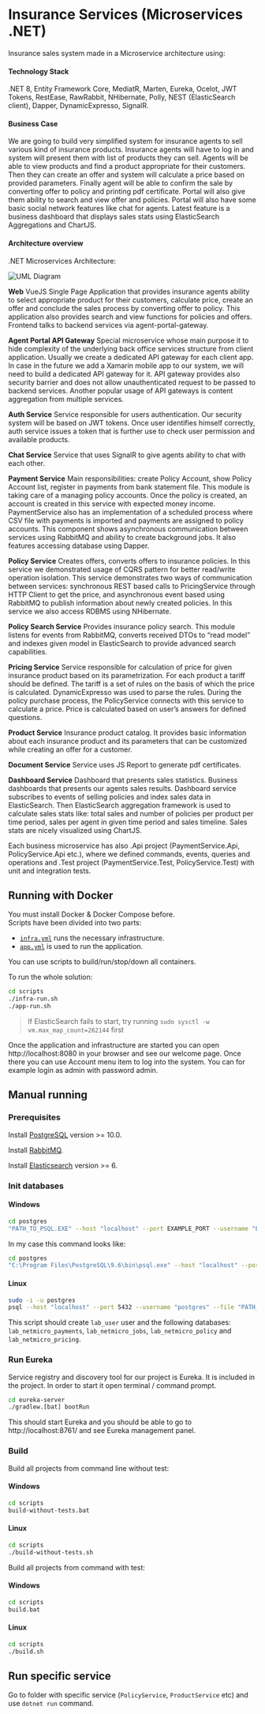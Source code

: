 # Insurance Services (Microservices .NET)

Insurance sales system made in a Microservice architecture using:

#### Technology Stack
.NET 8, Entity Framework Core, MediatR, Marten, Eureka, Ocelot, JWT Tokens, RestEase, RawRabbit, NHibernate, Polly, NEST (ElasticSearch client), Dapper, DynamicExpresso, SignalR.

#### Business Case
We are going to build very simplified system for insurance agents to sell various kind of insurance products. Insurance agents will have to log in and system will present them with list of products they can sell. Agents will be able to view products and find a product appropriate for their customers. Then they can create an offer and system will calculate a price based on provided parameters.
Finally agent will be able to confirm the sale by converting offer to policy and printing pdf certificate.
Portal will also give them ability to search and view offer and policies.
Portal will also have some basic social network features like chat for agents.
Latest feature is a business dashboard that displays sales stats using ElasticSearch Aggregations and ChartJS.

#### Architecture overview
.NET Microservices Architecture:

![UML Diagram](https://github.com/user-attachments/assets/9efff0cf-576c-4567-811b-3fac143e1d7b)

**Web** 
VueJS Single Page Application that provides insurance agents ability to select appropriate product for their customers, calculate price, create an offer and conclude the sales process by converting offer to policy. This application also provides search and view functions for policies and offers. Frontend talks to backend services via agent-portal-gateway.

**Agent Portal API Gateway** 
Special microservice whose main purpose it to hide complexity of the underlying back office services structure from client application. Usually we create a dedicated API gateway for each client app. In case in the future we add a Xamarin mobile app to our system, we will need to build a dedicated API gateway for it. API gateway provides also security barrier and does not allow unauthenticated request to be passed to backend services. Another popular usage of API gateways is content aggregation from multiple services.

**Auth Service**
Service responsible for users authentication. Our security system will be based on JWT tokens. Once user identifies himself correctly, auth service issues a token that is further use to check user permission and available products.

**Chat Service**
Service that uses SignalR to give agents ability to chat with each other.

**Payment Service**
Main responsibilities: create Policy Account, show Policy Account list, register in payments from bank statement file.
This module is taking care of a managing policy accounts. Once the policy is created, an account is created in this service with expected money income. PaymentService also has an implementation of a scheduled process where CSV file with payments is imported and payments are assigned to policy accounts. This component shows asynchronous communication between services using RabbitMQ and ability to create background jobs. It also features accessing database using Dapper.

**Policy Service**
Creates offers, converts offers to insurance policies.
In this service we demonstrated usage of CQRS pattern for better read/write operation isolation. This service demonstrates two ways of communication between services: synchronous REST based calls to PricingService through HTTP Client to get the price, and asynchronous event based using RabbitMQ to publish information about newly created policies. In this service we also access RDBMS using NHibernate.

**Policy Search Service**
Provides insurance policy search.
This module listens for events from RabbitMQ, converts received DTOs to “read model” and indexes given model in ElasticSearch to provide advanced search capabilities.

**Pricing Service** 
Service responsible for calculation of price for given insurance product based on its parametrization.
For each product a tariff should be defined. The tariff is a set of rules on the basis of which the price is calculated. DynamicExpresso was used to parse the rules. During the policy purchase process, the PolicyService connects with this service to calculate a price. Price is calculated based on user’s answers for defined questions.

**Product Service**
Insurance product catalog.
It provides basic information about each insurance product and its parameters that can be customized while creating an offer for a customer.

**Document Service**
Service uses JS Report to generate pdf certificates.

**Dashboard Service**
Dashboard that presents sales statistics.
Business dashboards that presents our agents sales results. Dashboard service subscribes to events of selling policies and index sales data in ElasticSearch. Then ElasticSearch aggregation framework is used to calculate sales stats like: total sales and number of policies per product per time period, sales per agent in given time period and sales timeline. Sales stats are nicely visualized using ChartJS.

Each business microservice has also .Api project (PaymentService.Api, PolicyService.Api etc.), where we defined commands, events, queries and operations and .Test project (PaymentService.Test, PolicyService.Test) with unit and integration tests.

## Running with Docker

You must install Docker & Docker Compose before. \
Scripts have been divided into two parts:

- [`infra.yml`](scripts/infra.yml) runs the necessary infrastructure.
- [`app.yml`](scripts/app.yml) is used to run the application.

You can use scripts to build/run/stop/down all containers.

To run the whole solution:

```bash
cd scripts
./infra-run.sh
./app-run.sh
```

> If ElasticSearch fails to start, try running `sudo sysctl -w vm.max_map_count=262144` first

Once the application and infrastructure are started you can open http://localhost:8080 in your browser and see our welcome page.
Once there you can use Account menu item to log into the system. You can for example login as admin with password admin.

## Manual running

### Prerequisites

Install [PostgreSQL](https://www.postgresql.org/) version >= 10.0.

Install [RabbitMQ](https://www.rabbitmq.com/).

Install [Elasticsearch](https://www.elastic.co/guide/en/elasticsearch/reference/current/install-elasticsearch.html) version >= 6.

### Init databases

#### Windows

```bash
cd postgres
"PATH_TO_PSQL.EXE" --host "localhost" --port EXAMPLE_PORT --username "EXAMPLE_USER" --file "createdatabases.sql"
```

In my case this command looks like:

```bash
cd postgres
"C:\Program Files\PostgreSQL\9.6\bin\psql.exe" --host "localhost" --port 5432 --username "postgres" --file "createdatabases.sql"
```

#### Linux

```bash
sudo -i -u postgres
psql --host "localhost" --port 5432 --username "postgres" --file "PATH_TO_FILE/createdatabases.sql"
```

This script should create `lab_user` user and the following databases: `lab_netmicro_payments`, `lab_netmicro_jobs`, `lab_netmicro_policy` and `lab_netmicro_pricing`.

### Run Eureka

Service registry and discovery tool for our project is Eureka. It is included in the project.
In order to start it open terminal / command prompt.

```bash
cd eureka-server
./gradlew.[bat] bootRun
```

This should start Eureka and you should be able to go to http://localhost:8761/ and see Eureka management panel.

### Build

Build all projects from command line without test:

#### Windows

```bash
cd scripts
build-without-tests.bat
```

#### Linux

```bash
cd scripts
./build-without-tests.sh
```

Build all projects from command with test:

#### Windows

```bash
cd scripts
build.bat
```

#### Linux

```bash
cd scripts
./build.sh
```

## Run specific service

Go to folder with specific service (`PolicyService`, `ProductService` etc) and use `dotnet run` command.
